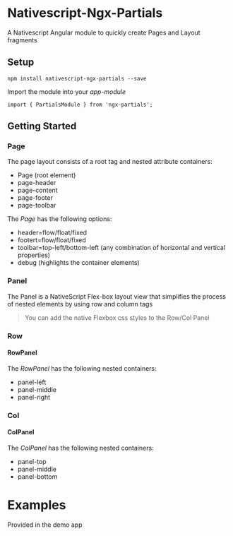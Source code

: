 # Nativescript-Ngx-Partials

A Nativescript Angular module to quickly create Pages and Layout fragments


## Setup

`npm install nativescript-ngx-partials --save`

Import the module into your _app-module_ 

```
import { PartialsModule } from 'ngx-partials';

```

## Getting Started

### Page

The page layout consists of a root tag and nested attribute containers:
- Page (root element)
- page-header
- page-content
- page-footer
- page-toolbar

The _Page_ has the following options:
- header=flow/float/fixed
- footert=flow/float/fixed
- toolbar=top-left/bottom-left (any combination of horizontal and vertical properties)
- debug (highlights the container elements)

### Panel

The Panel is a NativeScript Flex-box layout view that simplifies the process of nested elements by using row and column tags

> You can add the native Flexbox css styles to the Row/Col Panel 

### Row

#### RowPanel

The _RowPanel_ has the following nested containers:
- panel-left
- panel-middle
- panel-right

### Col

#### ColPanel

The _ColPanel_ has the following nested containers:
- panel-top
- panel-middle
- panel-bottom

# Examples

Provided in the demo app

